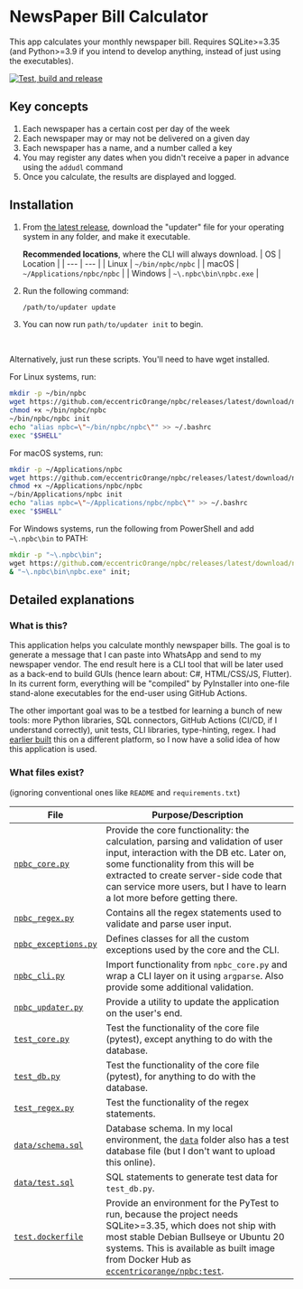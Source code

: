 # NewsPaper Bill Calculator

This app calculates your monthly newspaper bill. Requires SQLite>=3.35 (and Python>=3.9 if you intend to develop anything, instead of just using the executables).

[![Test, build and release](https://github.com/eccentricOrange/npbc/actions/workflows/test-build-release.yml/badge.svg)](https://github.com/eccentricOrange/npbc/actions/workflows/test-build-release.yml)

## Key concepts
1. Each newspaper has a certain cost per day of the week
2. Each newspaper may or may not be delivered on a given day
3. Each newspaper has a name, and a number called a key
4. You may register any dates when you didn't receive a paper in advance using the `addudl` command
5. Once you calculate, the results are displayed and logged.

## Installation
1. From [the latest release](https://github.com/eccentricOrange/npbc/releases/latest), download the "updater" file for your operating system in any folder, and make it executable.

    **Recommended locations**, where the CLI will always download.
    | OS | Location |
    | --- | --- |
    | Linux | `~/bin/npbc/npbc` |
    | macOS | `~/Applications/npbc/npbc` |
    | Windows | `~\.npbc\bin\npbc.exe` |

2. Run the following command:

    ```sh
    /path/to/updater update
    ```

3. You can now run `path/to/updater init` to begin.

&nbsp;

Alternatively, just run these scripts. You'll need to have wget installed.

For Linux systems, run:
```bash
mkdir -p ~/bin/npbc
wget https://github.com/eccentricOrange/npbc/releases/latest/download/npbc_updater-linux-x64 -O ~/bin/npbc/npbc
chmod +x ~/bin/npbc/npbc
~/bin/npbc/npbc init
echo "alias npbc=\"~/bin/npbc/npbc\"" >> ~/.bashrc
exec "$SHELL"
```

For macOS systems, run:
```bash
mkdir -p ~/Applications/npbc
wget https://github.com/eccentricOrange/npbc/releases/latest/download/npbc_updater-macos-x64 -O ~/Applications/npbc/npbc
chmod +x ~/Applications/npbc/npbc
~/bin/Applications/npbc init
echo "alias npbc=\"~/Applications/npbc/npbc\"" >> ~/.bashrc
exec "$SHELL"
```

For Windows systems, run the following from PowerShell and add `~\.npbc\bin` to PATH:
```bat
mkdir -p "~\.npbc\bin";
wget https://github.com/eccentricOrange/npbc/releases/latest/download/npbc_updater-windows-x64.exe -O "~\.npbc\bin\npbc.exe";
& "~\.npbc\bin\npbc.exe" init;
```

## Detailed explanations
### What is this?
This application helps you calculate monthly newspaper bills. The goal is to generate a message that I can paste into WhatsApp and send to my newspaper vendor. The end result here is a CLI tool that will be later used as a back-end to build GUIs (hence learn about: C\#, HTML/CSS/JS, Flutter). In its current form, everything will be "compiled" by PyInstaller into one-file stand-alone executables for the end-user using GitHub Actions.

The other important goal was to be a testbed for learning a bunch of new tools: more Python libraries, SQL connectors, GitHub Actions (CI/CD, if I understand correctly), unit tests, CLI libraries, type-hinting, regex. I had [earlier built](https://github.com/eccentricOrange/Newspaper-Bill-Calculator-v2) this on a different platform, so I now have a solid idea of how this application is used.

### What files exist?
(ignoring conventional ones like `README` and `requirements.txt`)

| File | Purpose/Description |
| -- | -- |
| [`npbc_core.py`](/npbc_core.py) | Provide the core functionality: the calculation, parsing and validation of user input, interaction with the DB etc. Later on, some functionality from this will be extracted to create server-side code that can service more users, but I have to learn a lot more before getting there. |
| [`npbc_regex.py`](/npbc_regex.py) | Contains all the regex statements used to validate and parse user input. |
| [`npbc_exceptions.py`](/npbc_regex.py) | Defines classes for all the custom exceptions used by the core and the CLI. |
| [`npbc_cli.py`](/npbc_cli.py) | Import functionality from `npbc_core.py` and wrap a CLI layer on it using `argparse`. Also provide some additional validation. |
| [`npbc_updater.py`](/npbc_updater.py) | Provide a utility to update the application on the user's end.
| [`test_core.py`](/test_core.py) | Test the functionality of the core file (pytest), except anything to do with the database. |
| [`test_db.py`](/test_db.py) | Test the functionality of the core file (pytest), for anything to do with the database. |
| [`test_regex.py`](/test_regex.py) | Test the functionality of the regex statements. |
| [`data/schema.sql`](/data/schema.sql) | Database schema. In my local environment, the [`data`](/data/) folder also has a test database file (but I don't want to upload this online). |
| [`data/test.sql`](/data/test.sql) | SQL statements to generate test data for `test_db.py`. |
| [`test.dockerfile`](/test.dockerfile) | Provide an environment for the PyTest to run, because the project needs SQLite>=3.35, which does not ship with most stable Debian Bullseye or Ubuntu 20 systems. This is available as built image from Docker Hub as [`eccentricorange/npbc:test`](https://hub.docker.com/repository/docker/eccentricorange/npbc). |

